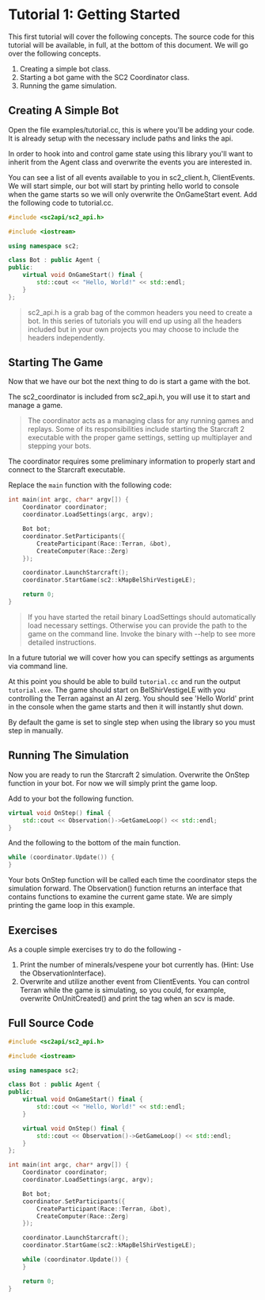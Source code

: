 Tutorial 1: Getting Started
===========================

This first tutorial will cover the following concepts. The source code for this tutorial
will be available, in full, at the bottom of this document. We will go over the following concepts.

1. Creating a simple bot class.
2. Starting a bot game with the SC2 Coordinator class.
3. Running the game simulation.

Creating A Simple Bot
---------------------

Open the file examples/tutorial.cc, this is where you'll be adding your code. It is already
setup with the necessary include paths and links the api.

In order to hook into and control game state using this library you'll want to inherit
from the Agent class and overwrite the events you are interested in.

You can see a list of all events available to you in sc2_client.h, ClientEvents. We will start
simple, our bot will start by printing hello world to console when the game starts so we will
only overwrite the OnGameStart event. Add the following code to tutorial.cc.

```C++
#include <sc2api/sc2_api.h>

#include <iostream>

using namespace sc2;

class Bot : public Agent {
public:
    virtual void OnGameStart() final {
        std::cout << "Hello, World!" << std::endl;
    }
};
```

> sc2_api.h is a grab bag of the common headers you need to create a bot. In this series of 
> tutorials you will end up using all the headers included but in your own projects you
> may choose to include the headers independently.


Starting The Game
-----------------

Now that we have our bot the next thing to do is start a game with the bot.

The sc2_coordinator is included from sc2_api.h, you will use it to start and manage a game.

> The coordinator acts as a managing class for any running games and replays.
> Some of its responsibilities include starting the Starcraft 2 executable
> with the proper game settings, setting up multiplayer and stepping your bots.

The coordinator requires some preliminary information to properly start and connect
to the Starcraft executable.

Replace the `main` function with the following code:

```C++
int main(int argc, char* argv[]) {
    Coordinator coordinator;
    coordinator.LoadSettings(argc, argv);

    Bot bot;
    coordinator.SetParticipants({
        CreateParticipant(Race::Terran, &bot),
        CreateComputer(Race::Zerg)
    });

    coordinator.LaunchStarcraft();
    coordinator.StartGame(sc2::kMapBelShirVestigeLE);

    return 0;
}
```

> If you have started the retail binary LoadSettings should automatically load necessary settings.
> Otherwise you can provide the path to the game on the command line.
> Invoke the binary with --help to see more detailed instructions.

In a future tutorial we will cover how you can specify settings as arguments via command
line.

At this point you should be able to build `tutorial.cc` and run the output `tutorial.exe`. The game should start on BelShirVestigeLE with
you controlling the Terran against an AI zerg. You should see 'Hello World' print in the
console when the game starts and then it will instantly shut down. 

By default the game is set to single step when using the library so you must step in
manually.

Running The Simulation
----------------------

Now you are ready to run the Starcraft 2 simulation. Overwrite the OnStep function in your bot. 
For now we will simply print the game loop.

Add to your bot the following function.

```C++
virtual void OnStep() final {
    std::cout << Observation()->GetGameLoop() << std::endl;
}

```

And the following to the bottom of the main function.

```C++
while (coordinator.Update()) {
}
```

Your bots OnStep function will be called each time the coordinator steps the simulation forward.
The Observation() function returns an interface that contains functions to examine
the current game state. We are simply printing the game loop in this example.

Exercises
---------

As a couple simple exercises try to do the following -

1. Print the number of minerals/vespene your bot currently has. (Hint: Use the ObservationInterface).
2. Overwrite and utilize another event from ClientEvents. You can control Terran while the game
is simulating, so you could, for example, overwrite OnUnitCreated() and print the tag when
an scv is made.

Full Source Code
----------------

```C++
#include <sc2api/sc2_api.h>

#include <iostream>

using namespace sc2;

class Bot : public Agent {
public:
    virtual void OnGameStart() final {
        std::cout << "Hello, World!" << std::endl;
    }

    virtual void OnStep() final {
        std::cout << Observation()->GetGameLoop() << std::endl;
    }
};

int main(int argc, char* argv[]) {
    Coordinator coordinator;
    coordinator.LoadSettings(argc, argv);

    Bot bot;
    coordinator.SetParticipants({
        CreateParticipant(Race::Terran, &bot),
        CreateComputer(Race::Zerg)
    });

    coordinator.LaunchStarcraft();
    coordinator.StartGame(sc2::kMapBelShirVestigeLE);

    while (coordinator.Update()) {
    }

    return 0;
}
```
